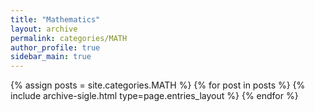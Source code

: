 ```yaml
---
title: "Mathematics"
layout: archive
permalink: categories/MATH
author_profile: true
sidebar_main: true
---
```


{% assign posts = site.categories.MATH %}
{% for post in posts %} {% include archive-sigle.html type=page.entries_layout %} {% endfor %}